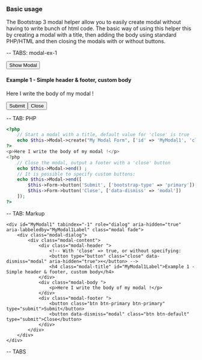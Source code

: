 ### Basic usage

The Bootstrap 3 modal helper allow you to easily create modal without having to write bunch of html code. The basic way of using this helper this
by creating a modal with a title, then adding the body using standard PHP/HTML and then closing the modals with or without buttons.

-- TABS: modal-ex-1

<div class="btn-modal">
    <button type="button" class="btn btn-custom" data-toggle="modal" data-target="#MyModal1">Show Modal</button>
</div>
<div id="MyModal1" tabindex="-1" role="dialog" aria-hidden="true" aria-labbeledby="MyModal1Label" class="modal fade"><div class="modal-dialog"><div class="modal-content"><div class="modal-header "><h4 class="modal-title" id="MyModal1Label">Example 1 - Simple header &amp; footer, custom body</h4></div><div class="modal-body "><p>Here I write the body of my modal !</p></div><div class="modal-footer "><button class="btn btn-primary btn-primary" type="submit">Submit</button><button data-dismiss="modal" class="btn btn-default" type="submit">Close</button></div></div></div></div>

-- TAB: PHP

```php
<?php
    // Start a modal with a title, default value for 'close' is true
    echo $this->Modal->create("My Modal Form", ['id' => 'MyModal1', 'close' => false]) ; 
?>
<p>Here I write the body of my modal !</p>
<?php
    // Close the modal, output a footer with a 'close' button
    echo $this->Modal->end() ;
    // It is possible to specify custom buttons:
    echo $this->Modal->end([
        $this->Form->button('Submit', ['bootstrap-type' => 'primary']),   
        $this->Form->button('Close', ['data-dismiss' => 'modal']) 
    ]);
?>
```

-- TAB: Markup

```markup
<div id="MyModal1" tabindex="-1" role="dialog" aria-hidden="true" aria-labbeledby="MyModal1Label" class="modal fade">
    <div class="modal-dialog">
        <div class="modal-content">
            <div class="modal-header ">
                <!-- With 'close' => true, or without specifying:
                <button type="button" class="close" data-dismiss="modal" aria-hidden="true">×</button> -->
                <h4 class="modal-title" id="MyModal1Label">Example 1 - Simple header & footer, custom body</h4>
            </div>
            <div class="modal-body ">    
                <p>Here I write the body of my modal !</p>
            </div>
            <div class="modal-footer ">
                <button class="btn btn-primary btn-primary" type="submit">Submit</button>
                <button data-dismiss="modal" class="btn btn-default" type="submit">Close</button>
            </div>
        </div>
    </div>
</div>
```

-- TABS

